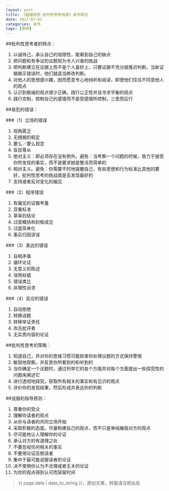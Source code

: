 ```yaml
---
layout: post
title: 《超越感觉-批判性思考指南》读书笔记
date: 2017-07-03
categories: 读书
tags: [思辨]
---
```


##批判性思考者的特点：
1. 以诚待己，承认自己的局限性，能看到自己的缺点
2. 把问题和有争议的议题视为令人兴奋的挑战
3. 把判断建立在证据上而不是个人喜好上，只要证据不充分就推迟判断。当新证据揭示错误时，他们就适当修改判断。
4. 对他人的思想感兴趣，因而愿意专心地倾听和阅读，即使他们往往不同意他人的观点
5. 认识到极端的观点很少正确，践行公正性并且寻求平衡的观点
6. 践行克制，控制自己的感情而不是受感情所控制，三思而后行

##易犯的错误：

###（1）立场的错误
1. 视角匮乏
2. 无根据的假定
3. 要么／要么观念
4. 盲目尊从
5. 绝对主义：即必须存在没有例外。避免：当考察一个问题的时候，致力于接受你所发现的事实，而不是要求她是整洁而简单的
6. 相对主义。避免：你需要不时地提醒自己，有些思想和行为标准比其他的要好，批判性思考的挑战就是去发现最好的
7. 支持或者反对变化的偏见

###（2）程序错误
1. 有偏见的证据考量
2. 双重标准
3. 草率的结论
4. 过度概括和刻板成见
5. 过度简单化
6. 事后归因谬误

###（3）表达的错误
1. 自相矛盾
2. 循环论证
3. 无意义的陈述
4. 误用权威
5. 错误类比
6. 非理性诉求

###（4）反应的错误
1. 自动拒绝
2. 转换话题
3. 转移举证责任
4. 攻击批评者
5. 无实质内容的论证

##批判性思考的策略：
1. 知道自己，并对你的思维习惯可能损害你处理议题的方式保持警惕
2. 敏锐地观察。并反思你所看到的和听到的
3. 当你确定一个议题时，通过列举它的各个方面并对每个方面提出一些探究性的问题来阐述它
4. 进行透彻地探究，获取所有相关的事实和有见识的观点
5. 评价你的发现结果，然后形成并表达你的判断

##说服的指导原则：
1. 尊重你的受众
2. 理解你读者的观点
3. 从你与读者的共同立场开始
4. 采取积极的态度。尽量构建自己的观点，而不只是单纯摧毁对方的观点
5. 尽可能地让人理解你的论证
6. 承认对方的有道理之处
7. 不要忽视任何相关的事实
8. 不要用论证压倒读者
9. 集中于最可能说服读者的论证
10. 决不使用你认为不合理或者无关的论证
11. 为你的观点得到认可而容留时间

> {{ page.date | date_to_string }}，原创文章，转载请注明出处